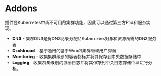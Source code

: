# Addons

插件是Kubernetes中尚不可用的集群功能，因此可以通过第三方Pod和服务实现。

* **DNS** - 集群DNS是将DNS记录分配给Kubernetes对象和资源所需的DNS服务器
* **Dashboard** - 基于通用的基于Web的集群管理用户界面
* **Monitoring** - 收集集群级别的容器指标并将其保存到中央数据存储中
* **Logging** - 收集群集级别的容器日志并将其保存到中央日志存储中以进行分析。

